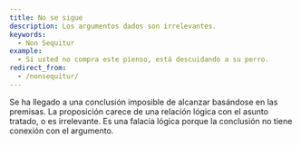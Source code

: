 ```yaml
---
title: No se sigue
description: Los argumentos dados son irrelevantes.
keywords:
  - Non Sequitur
example:
  - Si usted no compra este pienso, está descuidando a su perro.
redirect_from:
  - /nonsequitur/
---
```

Se ha llegado a una conclusión imposible de alcanzar basándose en las premisas. La proposición carece de una relación lógica con el asunto tratado, o es irrelevante. Es una falacia lógica porque la conclusión no tiene conexión con el argumento.
